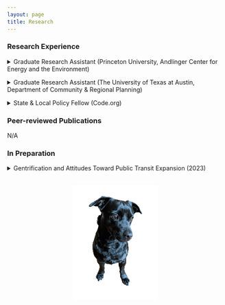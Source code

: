 ```yaml
---
layout: page
title: Research
---
```


<div class="text-left">
  <h3>Research Experience</h3>
  <p> 
<details>
  <summary>
    Graduate Research Assistant (Princeton University, Andlinger Center for Energy and the Environment)
  </summary>
  <p>
    Mar. 2023 – Present
    <ul>
  <li>NSF-funded DRMS project ”Collaborative Research: Responses to complex disruptive events: Cognition in a
socio-political context” (2049796), Project Award Total: $503,918.00</li>
  <li>Examined political participation in coastal communities negatively affected by climate change and social inequality</li>
  <li>Conducted fieldwork with the research team to conduct additional interviews and focus groups with policymakers,
leaders, and residents related to issues raised during the public comment periods</li>
  <li>Created an original data set on local political participation in selected counties</li>
  <li>Adapted the Comparative Agendas Project codebook to the local level on climate and social issues</li>
</ul>
  </p>
  </details>

  <p> 
<details>
  <summary>
    Graduate Research Assistant (The University of Texas at Austin, Department of Community & Regional Planning)
  </summary>
  <p>
    Jul. 2023 – May 2024
    <ul>
  <li>National Academies’ National Cooperative Highway Research Program-funded project “Guidance for Implementing
Equitable Transportation Decision-Making” (NCHRP 08-162), Project Award Total: $750,000.00</li>
  <li>Investigated how key organizational features and practices of state and regional transportation agencies facilitate or
constrain equity in transportation policy decision-making</li>
  <li>Organized and conducted 6 focus group interviews with public agency officials and stakeholders</li>
  <li>Ensured quality control of focus group interview transcriptions</li>
  <li>Identified, secured, and produced written review of relevant academic literature, public agency materials, and
appropriate data from online and public agency sources</li>
  <li>Drafted research papers and thematic research memos on transportation public policy-related topics</li>
  <li>Drafted and submitted research reports to study funders</li>
</ul>
  </p>
  </details>
  </p>

<p>
  <details>
  <summary>
    State & Local Policy Fellow (Code.org)
  </summary>
  <p>
    Jan. 2023 – Jul. 2023
    <ul>
  <li>Researched sub-national education and tech policy for the Advocacy team to advance computer science curriculum
reform across the United States</li>
  <li>Compiled and analyzed national education enrollment and demographic data from a variety of public agencies</li>
  <li>Performed data analysis, data scraping, and data cleaning to help execute the organization’s state policy agenda</li>
  <li>Conducted a comparative analysis of state legislative education reform practices</li>
</ul>
  </p>
  </details>
  </p>
  
  <h3>Peer-reviewed Publications</h3>
  <p>N/A</p>
  
  <h3>In Preparation</h3>
 <p> 
<details>
  <summary>
    Gentrification and Attitudes Toward Public Transit Expansion (2023)
  </summary>
  <p>
    <ul>
    <li>Methodology: survey experiment</li>
      <li>Premise: explores the effect of transit-induced gentrification on public attitudes toward public transit expansion</li>
      <li>Finding: statistically significant impact on public attitudes</li>
    </ul>
  </p>
  </details>
<br>

<p style="text-align:center;"><img src="/assets/img/orion_my_dog_gif.gif" alt="my dog" width="200" height="auto"></p>

